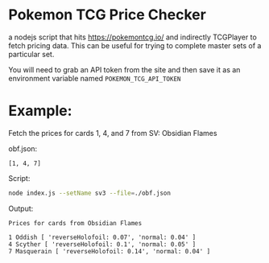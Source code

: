 # Pokemon TCG Price Checker

a nodejs script that hits https://pokemontcg.io/ and indirectly TCGPlayer to fetch pricing data. This can be useful for trying to complete master sets of a particular set.

You will need to grab an API token from the site and then save it as an environment variable named `POKEMON_TCG_API_TOKEN`

# Example:

Fetch the prices for cards 1, 4, and 7 from SV: Obsidian Flames

obf.json:

```
[1, 4, 7]
```

Script:

```sh
node index.js --setName sv3 --file=./obf.json
```

Output:

```
Prices for cards from Obsidian Flames

1 Oddish [ 'reverseHolofoil: 0.07', 'normal: 0.04' ]
4 Scyther [ 'reverseHolofoil: 0.1', 'normal: 0.05' ]
7 Masquerain [ 'reverseHolofoil: 0.14', 'normal: 0.04' ]
```
